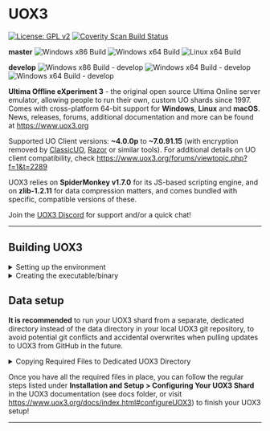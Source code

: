# UOX3
[![License: GPL v2](https://img.shields.io/badge/License-GPL%20v2-blue.svg)](https://www.gnu.org/licenses/old-licenses/gpl-2.0.en.html) [![Coverity Scan Build Status](https://scan.coverity.com/projects/23322/badge.svg)](https://scan.coverity.com/projects/ultima-offline-experiment-3)

**master** ![Windows x86 Build](https://github.com/UOX3DevTeam/UOX3/workflows/Windows%20x86%20Build/badge.svg?branch=master) ![Windows x64 Build](https://github.com/UOX3DevTeam/UOX3/workflows/Windows%20x64%20Build/badge.svg?branch=master) ![Linux x64 Build](https://github.com/UOX3DevTeam/UOX3/workflows/Linux%20x64%20Build/badge.svg?branch=master)

**develop** ![Windows x86 Build - develop](https://github.com/UOX3DevTeam/UOX3/workflows/Windows%20x86%20Build/badge.svg?branch=develop) ![Windows x64 Build - develop](https://github.com/UOX3DevTeam/UOX3/workflows/Windows%20x64%20Build/badge.svg?branch=develop) ![Windows x64 Build - develop](https://github.com/UOX3DevTeam/UOX3/workflows/Linux%20x64%20Build/badge.svg?branch=develop)

**Ultima Offline eXperiment 3** - the original open source Ultima Online server emulator, allowing people to run their own, custom UO shards since 1997. Comes with cross-platform 64-bit support for **Windows**, **Linux** and **macOS**. News, releases, forums, additional documentation and more can be found at https://www.uox3.org

Supported UO Client versions: **~4.0.0p** to **~7.0.91.15** (with encryption removed by [ClassicUO](https://www.classicuo.eu), [Razor](https://github.com/msturgill/razor/releases) or similar tools). For additional details on UO client compatibility, check https://www.uox3.org/forums/viewtopic.php?f=1&t=2289

UOX3 relies on **SpiderMonkey v1.7.0** for its JS-based scripting engine, and on **zlib-1.2.11** for data compression matters, and comes bundled with specific, compatible versions of these.

Join the [UOX3 Discord](https://discord.gg/uBAXxhF) for support and/or a quick chat!

---

## Building **UOX3**
<details> 
<summary>Setting up the environment</summary>
**UOX3** requires a C++ compiler supporting the C++17 standards.
<details>
<summary>Obtaining a build environment</summary>

1) Obtaining the basic build system (C++ and supporting tools)  

	- **Linux** `sudo apt install build-essential` -- This will install a c++ compiler, make, and other essential build components  
	- **FreeBSD** FreeBSD comes with a c++ compiler (clang) installed.  
	- **Windows** [Visual Studio Community Edition](https://visualstudio.microsoft.com/vs/features/cplusplus/)  
	- **macOS** From the app store application, select XCode, and install. This will install the XCode integrated development environment  
	or  
	- **macOS** From a Terminal windows: `xcode-select --install` -- This will install XCode command line tools  
	
2) Obtaining cmake (Optional, only required if not using an IDE, i.e. command line builds)  
	- **Linux** `sudo apt install cmake` -- This will install cmake 
	- **FreeBSD** `sudo pkg install cmake` -- This will install cmake  
	- **Windows** and **macOS** Download [cmake](https://cmake.org) and enable command line  

3) Obtaining git  
	- Graphical  
		- Download [Github Desktop](https://desktop.github.com)  

	- Command Line  
		- **Linux**  `sudo apt install git` -- Installs git  
		- **FreeBSD** `sudo pkg install git` -- Installs git  
		- **macOS** Git is part of the XCode command line tool install  
</details>
<details>
<summary>Obtaining the UOX3 source code</summary>

</details>
</details>
<details>
<summary>Creating the executable/binary</summary>

<details>
<summary>Windows and macOS Integrated Development Environment (Visual Studio/XCode)</summary>

- **Windows**  
	- Goto the **UOX3\ide\vs2022** directory, and open the uox3.sln file using Visual Studio  
	- Select the Build Solution option from the menu  
	- In **UOX3\ide\vs2022\x64\Release** (or **Debug** depending on build type) will be the uox3 executable  
- **macOS**  
	- Goto the **UOX3/ide/xcode** directory, and open the uox3.workspace file using XCode  
	- Select Build from the menu  
	- In **UOX3/ide/xcode/build/Products/Release** (or **Debug** depending on build type) will be the uox3 binary  </details>
<details>
<summary>Command Line/Terminal build (ALL Operating systems)</summary>

1) Open a terminal windows    
	- **Windows**  From the windows Start menu, open a Developers Command Prompt  
2) Navigate to your *UOX3* directory where you cloned using git  
2) Create a build location -- `mkdir build`  
3) Move to that locations -- `cd build`  
4) Create the make files   
	- **WINDOWS** Enter:  `cmake ..\source -DCMAKE_BUILD_TYPE=Release -G"NMake Makefiles"  `  
	- **All Other Operation Systems** Enter:  `cmake ..\source -DCMAKE_BUILD_TYPE=Release  `  
5) Build the system entering: `cmake --build . --config Release`  
6) The uox3 executable will be in the current (build) directory  
</details>
<details>
  <summary>Visual Studio 2017/2019</summary>

*This option will let you use Visual Studio solution/project files to compile both UOX3 and SpiderMonkey with Visual Studio's default VC++ compiler. Note that you can download the [Free Community edition](https://visualstudio.microsoft.com/downloads/) of Visual Studio if you don't have it already. This approach also embeds SpiderMonkey directly inside UOX3 for a slightly larger (~1-2MB) executable, instead of requiring a separate DLL file, and comes with options for compiling either **32-bit** or **64-bit** (default) versions of UOX3.*

***Note:*** You'll need to install **"Desktop development with C++"** via the Visual Studio Installer if you don't have it already, along with the option for this titled **MSVC v141 - VS 2017 C++ x64/x86 build tools (v14.16)**

#### SpiderMonkey ####
1) Navigate to the **UOX3\spidermonkey\ide\VS2017** folder and open the project folder of your choice*SpiderMonkey*.sln** in Visual Studio.
2) Make sure you have **js32** selected in the Solution Explorer, then select **Release** and either **x64** (64-bit) or **Win32** (32-bit) in the Solution Configuration/Platform dropdown menus
3) Click **Build > Build js32** from the menu.
4) Visual Studio will compile SpiderMonkey and create **spidermonkey\Release\x64** (64-bit) or **spidermonkey\Release\x86** (32-bit) folders with the compiled **js32.lib** library file contained within. No further actions are necessary here, so you can close the SpiderMonkey VS Solution.

### zlib ###
1) Navigate to the **UOX3\zlib\ide\VS2017** folder and open **zlib.sln** in Visual Studio.
2) Select **Release** and either **x64** (64-bit) or **Win32** (32-bit) in the Solution Configuration/Platform dropdown menus
3) Click **Build > Build zlib-static** from the menu.
4) Visual Studio will compile zlib and create **zlib\x64\Release** (64-bit) or **zlib\x86\Release** (32-bit) folders with the compiled **zlib-static.lib** library file contained within. No further actions are necessary here, so you can close the zlib VS Solution.

#### UOX3 ####
1) Open **UOX3_Official.sln** from the **UOX3\ide\vs2017** folder.
2) Make sure you have **UOX3_Official** selected in the Solution Explorer, then select either **Release** or **Debug**, and either **x64** (64-bit) or **Win32** (32-bit) in the *Solution Configuration/Platform dropdown menus*, or via **Build -> Configuration Manager**.
3) Select **Build -> Build UOX3_Official** to start compiling UOX3. When done, you'll find **UOX3.exe** either in **UOX3\ide\Release\x64** (or **\x86**) or in **UOX3\ide\VS2017\Debug\x64** (or **\86**), depending on your choices in the previous step.

<details>
  <summary>Adding SpiderMonkey/zlib references in Configuration Manager</summary>

If VS give you link errors when attempting to build UOX3, references to SpiderMonkey or zlib might have gone missing! Try the following steps to add them back.

1) Right click on **UOX3_Official** in the Solution Explorer, and select Properties.
2) With the desired configuration (ex: Release, x64) selected at the top of the panel, add references to SpiderMonkey and zlib in these sections:
  * *VC++ Directories >* **Include Directories** (add path to SpiderMonkey and zlib root folders)
  * *VC++ Directories >* **Library Directories** (add path to SpiderMonkey **Release\x64** or **Release\x86** folder, as well as zlib **\x64\Release** or **\x86\Release** folder, depending on desired configuration)
  * *VC++ Directories >* **Source Directories** (add path to SpiderMonkey and zlib root folders)
  * *Linker >* **Additional Library Dependencies** (add path to SpiderMonkey **Release\x64** or **Release\x86** folder, as well as zlib **\x64\Release** or **\x86\Release** folder, depending on desired configuration)
Press apply!
Repeat process for both Release and Debug configurations (chosen at top of panel), then retry the UOX3 build process!

</details>
</details>
</details>

## Data setup 
**It is recommended** to run your UOX3 shard from a separate, dedicated directory instead of the data directory in your local UOX3 git repository, to avoid potential git conflicts and accidental overwrites when pulling updates to UOX3 from GitHub in the future.

<details>
  <summary>Copying Required Files to Dedicated UOX3 Directory</summary>

This is an example of how to copy all required files to a directory called UOX3Server in your user account's home directory
1) *navigate to root UOX3 project directory*
2) `mkdir ~/UOX3`
3) `cp Build/uox3 ~/UOX3`

</details>


Once you have all the required files in place, you can follow the regular steps listed under **Installation and Setup > Configuring Your UOX3 Shard** in the UOX3 documentation (see docs folder, or visit https://www.uox3.org/docs/index.html#configureUOX3) to finish your UOX3 setup!

---